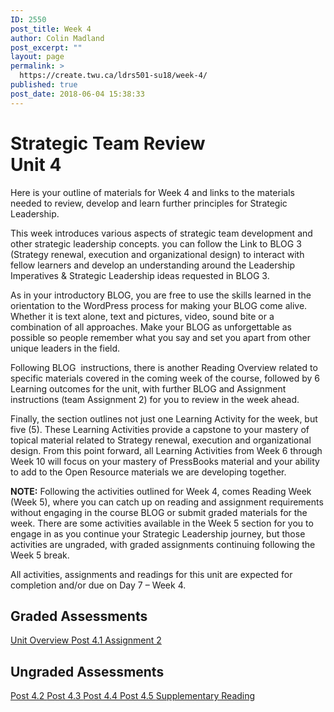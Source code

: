 ```yaml
---
ID: 2550
post_title: Week 4
author: Colin Madland
post_excerpt: ""
layout: page
permalink: >
  https://create.twu.ca/ldrs501-su18/week-4/
published: true
post_date: 2018-06-04 15:38:33
---
```

<!--themify_builder_static--><h1>Strategic Team Review<br />Unit 4</h1>
 <p>Here is your outline of materials for Week 4 and links to the materials needed to review, develop and learn further principles for Strategic Leadership.</p> <p>This week introduces various aspects of strategic team development and other strategic leadership concepts. you can follow the Link to BLOG 3 (Strategy renewal, execution and organizational design) to interact with fellow learners and develop an understanding around the Leadership Imperatives &#038; Strategic Leadership ideas requested in BLOG 3.</p> <p>As in your introductory BLOG, you are free to use the skills learned in the orientation to the WordPress process for making your BLOG come alive. Whether it is text alone, text and pictures, video, sound bite or a combination of all approaches. Make your BLOG as unforgettable as possible so people remember what you say and set you apart from other unique leaders in the field.</p> <p>Following BLOG  instructions, there is another Reading Overview related to specific materials covered in the coming week of the course, followed by 6 Learning outcomes for the unit, with further BLOG and Assignment instructions (team Assignment 2) for you to review in the week ahead.</p> <p>Finally, the section outlines not just one Learning Activity for the week, but five (5). These Learning Activities provide a capstone to your mastery of topical material related to Strategy renewal, execution and organizational design. From this point forward, all Learning Activities from Week 6 through Week 10 will focus on your mastery of PressBooks material and your ability to add to the Open Resource materials we are developing together.</p> <p><strong>NOTE:</strong> Following the activities outlined for Week 4, comes Reading Week (Week 5), where you can catch up on reading and assignment requirements without engaging in the course BLOG or submit graded materials for the week. There are some activities available in the Week 5 section for you to engage in as you continue your Strategic Leadership journey, but those activities are ungraded, with graded assignments continuing following the Week 5 break.</p> <p>All activities, assignments and readings for this unit are expected for completion and/or due on Day 7 &#8211; Week 4.</p>
<h2>Graded Assessments<br /></h2>
 
 <a href="https://create.twu.ca/ldrs501-su18/unit-4/"> Unit Overview </a> <a href="https://create.twu.ca/ldrs501-su18/post-4-1/"> Post 4.1 </a> <a href="https://create.twu.ca/ldrs501-su18/assignment-2/"> Assignment 2 </a> 
<h2>Ungraded Assessments<br /></h2>
 
 <a href="https://create.twu.ca/ldrs501-su18/week-4-post-4-2/"> Post 4.2 </a> <a href="https://create.twu.ca/ldrs501-su18/post-4-3/"> Post 4.3 </a> <a href="https://create.twu.ca/ldrs501-su18/week-4-post-4-4"> Post 4.4 </a> <a href="https://create.twu.ca/ldrs501-su18/week-4-post-4-5"> Post 4.5 </a> <a href="https://create.twu.ca/ldrs501-su18/week-4-supplementary-reading/"> Supplementary Reading </a><!--/themify_builder_static-->

&nbsp;